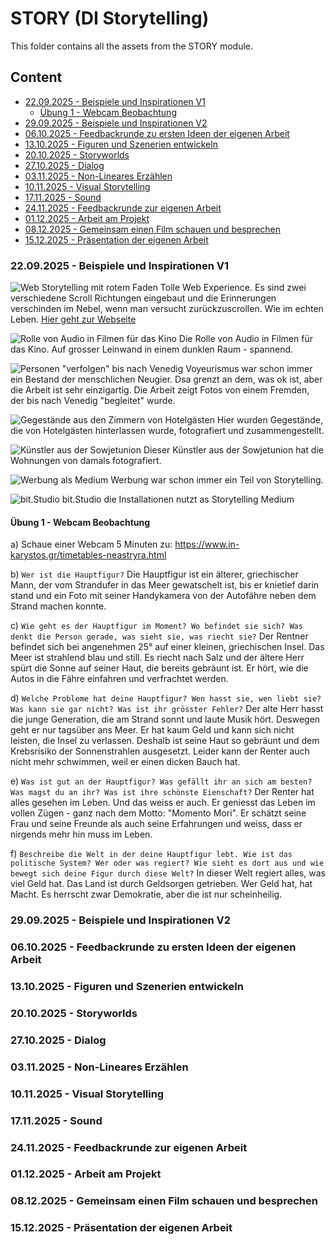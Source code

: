 # STORY (DI Storytelling)
This folder contains all the assets from the STORY module.

## Content
- [22.09.2025 - Beispiele und Inspirationen V1](#general-project)
  - [Übung 1 - Webcam Beobachtung](#problem-statement)
- [29.09.2025 - Beispiele und Inspirationen V2](#general-project)
- [06.10.2025 - Feedbackrunde zu ersten Ideen der eigenen Arbeit](#general-project)
- [13.10.2025 - Figuren und Szenerien entwickeln](#general-project)
- [20.10.2025 - Storyworlds](#general-project)
- [27.10.2025 - Dialog](#general-project)
- [03.11.2025 - Non-Lineares Erzählen](#general-project)
- [10.11.2025 - Visual Storytelling](#general-project)
- [17.11.2025 - Sound](#general-project)
- [24.11.2025 - Feedbackrunde zur eigenen Arbeit](#general-project)
- [01.12.2025 - Arbeit am Projekt](#general-project)
- [08.12.2025 - Gemeinsam einen Film schauen und besprechen](#general-project)
- [15.12.2025 - Präsentation der eigenen Arbeit](#general-project)


### 22.09.2025 - Beispiele und Inspirationen V1
![Web Storytelling mit rotem Faden](./pics/Story1.png)
Tolle Web Experience. Es sind zwei verschiedene Scroll Richtungen eingebaut und die Erinnerungen verschinden im Nebel, wenn man versucht zurückzuscrollen. Wie im echten Leben. [Hier geht zur Webseite](https://www.thesememorieswontlast.com/)

![Rolle von Audio in Filmen für das Kino](./pics/Story2.png)
Die Rolle von Audio in Filmen für das Kino. Auf grosser Leinwand in einem dunklen Raum - spannend.

![Personen "verfolgen" bis nach Venedig](./pics/Story3.png)
Voyeurismus war schon immer ein Bestand der menschlichen Neugier. Dsa grenzt an dem, was ok ist, aber die Arbeit ist sehr einzigartig. Die Arbeit zeigt Fotos von einem Fremden, der bis nach Venedig "begleitet" wurde.

![Gegestände aus den Zimmern von Hotelgästen](./pics/Story4.png)
Hier wurden Gegestände, die von Hotelgästen hinterlassen wurde, fotografiert und zusammengestellt.

![Künstler aus der Sowjetunion](./pics/Story5.png)
Dieser Künstler aus der Sowjetunion hat die Wohnungen von damals fotografiert.

![Werbung als Medium](./pics/Story6.png)
Werbung war schon immer ein Teil von Storytelling.

![bit.Studio](./pics/Story7.png)
bit.Studio die Installationen nutzt as Storytelling Medium

#### Übung 1 - Webcam Beobachtung
a) Schaue einer Webcam 5 Minuten zu: https://www.in-karystos.gr/timetables-neastryra.html

b) `Wer ist die Hauptfigur?`
Die Hauptfigur ist ein älterer, griechischer Mann, der vom Strandufer in das Meer gewatschelt ist, bis er knietief darin stand und ein Foto mit seiner Handykamera von der Autofähre neben dem Strand machen konnte.

c) `Wie geht es der Hauptfigur im Moment? Wo befindet sie sich? Was denkt die Person gerade, was sieht sie, was riecht sie?` Der Rentner befindet sich bei angenehmen 25° auf einer kleinen, griechischen Insel. Das Meer ist strahlend blau und still. Es riecht nach Salz und der ältere Herr spürt die Sonne auf seiner Haut, die bereits gebräunt ist. Er hört, wie die Autos in die Fähre einfahren und verfrachtet werden.

d) `Welche Probleme hat deine Hauptfigur? Wen hasst sie, wen liebt sie? Was kann sie gar nicht? Was ist ihr grösster Fehler?` Der alte Herr hasst die junge Generation, die am Strand sonnt und laute Musik hört. Deswegen geht er nur tagsüber ans Meer. Er hat kaum Geld und kann sich nicht leisten, die Insel zu verlassen. Deshalb ist seine Haut so gebräunt und dem Krebsrisiko der Sonnenstrahlen ausgesetzt. Leider kann der Renter auch nicht mehr schwimmen, weil er einen dicken Bauch hat.  

e) `Was ist gut an der Hauptfigur? Was gefällt ihr an sich am besten? Was magst du an ihr? Was ist ihre schönste Eienschaft?` Der Renter hat alles gesehen im Leben. Und das weiss er auch. Er geniesst das Leben im vollen Zügen - ganz nach dem Motto: "Momento Mori". Er schätzt seine Frau und seine Freunde als auch seine Erfahrungen und weiss, dass er nirgends mehr hin muss im Leben. 

f) `Beschreibe die Welt in der deine Hauptfigur lebt. Wie ist das politische System? Wer oder was regiert? Wie sieht es dort aus und wie bewegt sich deine Figur durch diese Welt?` In dieser Welt regiert alles, was viel Geld hat. Das Land ist durch Geldsorgen getrieben. Wer Geld hat, hat Macht. Es herrscht zwar Demokratie, aber die ist nur scheinheilig.

### 29.09.2025 - Beispiele und Inspirationen V2
### 06.10.2025 - Feedbackrunde zu ersten Ideen der eigenen Arbeit
### 13.10.2025 - Figuren und Szenerien entwickeln
### 20.10.2025 - Storyworlds
### 27.10.2025 - Dialog
### 03.11.2025 - Non-Lineares Erzählen 
### 10.11.2025 - Visual Storytelling
### 17.11.2025 - Sound
### 24.11.2025 - Feedbackrunde zur eigenen Arbeit
### 01.12.2025 - Arbeit am Projekt
### 08.12.2025 - Gemeinsam einen Film schauen und besprechen
### 15.12.2025 - Präsentation der eigenen Arbeit

